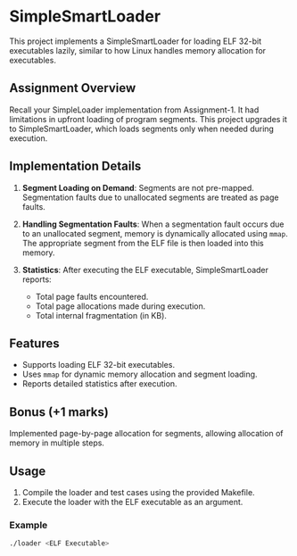# SimpleSmartLoader

This project implements a SimpleSmartLoader for loading ELF 32-bit executables lazily, similar to how Linux handles memory allocation for executables.

## Assignment Overview

Recall your SimpleLoader implementation from Assignment-1. It had limitations in upfront loading of program segments. This project upgrades it to SimpleSmartLoader, which loads segments only when needed during execution.

## Implementation Details

1. **Segment Loading on Demand**: Segments are not pre-mapped. Segmentation faults due to unallocated segments are treated as page faults.
   
2. **Handling Segmentation Faults**: When a segmentation fault occurs due to an unallocated segment, memory is dynamically allocated using `mmap`. The appropriate segment from the ELF file is then loaded into this memory.

3. **Statistics**: After executing the ELF executable, SimpleSmartLoader reports:
   - Total page faults encountered.
   - Total page allocations made during execution.
   - Total internal fragmentation (in KB).

## Features

- Supports loading ELF 32-bit executables.
- Uses `mmap` for dynamic memory allocation and segment loading.
- Reports detailed statistics after execution.

## Bonus (+1 marks)

Implemented page-by-page allocation for segments, allowing allocation of memory in multiple steps.

## Usage

1. Compile the loader and test cases using the provided Makefile.
2. Execute the loader with the ELF executable as an argument.

### Example

```bash
./loader <ELF Executable>
